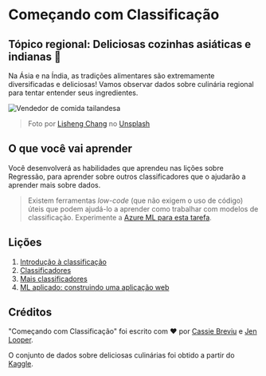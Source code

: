 # Começando com Classificação

## Tópico regional: Deliciosas cozinhas asiáticas e indianas 🍜

Na Ásia e na Índia, as tradições alimentares são extremamente diversificadas e deliciosas! Vamos observar dados sobre culinária regional para tentar entender seus ingredientes.

![Vendedor de comida tailandesa](../images/thai-food.jpg)
> Foto por <a href="https://unsplash.com/@changlisheng?utm_source=unsplash&utm_medium=referral&utm_content=creditCopyText">Lisheng Chang</a> no <a href="https://unsplash.com/s/photos/asian-food?utm_source=unsplash&utm_medium=referral&utm_content=creditCopyText">Unsplash</a>
  
## O que você vai aprender

Você desenvolverá as habilidades que aprendeu nas lições sobre Regressão, para aprender sobre outros classificadores que o ajudarão a aprender mais sobre dados.

> Existem ferramentas _low-code_ (que não exigem o uso de código) úteis que podem ajudá-lo a aprender como trabalhar com modelos de classificação. Experimente a [Azure ML para esta tarefa](https://docs.microsoft.com/learn/modules/create-classification-model-azure-machine-learning-designer/?WT.mc_id=academic-15963-cxa).

## Lições

1. [Introdução à classificação](../1-Introduction/translations/README.pt-br.md)
2. [Classificadores](../2-Classifiers-1/translations/README.pt-br.md)
3. [Mais classificadores](../3-Classifiers-2/translations/README.pt-br.md)
4. [ML aplicado: construindo uma aplicação web](../4-Applied/translations/README.pt-br.md)

## Créditos

"Começando com Classificação" foi escrito com ♥️ por [Cassie Breviu](https://www.twitter.com/cassieview) e [Jen Looper](https://www.twitter.com/jenlooper).

O conjunto de dados sobre deliciosas culinárias foi obtido a partir do [Kaggle](https://www.kaggle.com/hoandan/asian-and-indian-cuisines).
